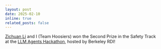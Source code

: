 ```yaml
---
layout: post
date: 2025-02-10
inline: true
related_posts: false
---
```


[Zichuan Li](https://zichuan.li/) and I (Team Hoosiers) won the Second Prize in the Safety Track at the [LLM Agents Hackathon](https://rdi.berkeley.edu/llm-agents-hackathon/), hosted by Berkeley RDI! 
